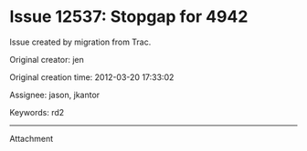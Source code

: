 # Issue 12537: Stopgap for 4942

Issue created by migration from Trac.

Original creator: jen

Original creation time: 2012-03-20 17:33:02

Assignee: jason, jkantor

Keywords: rd2




---

Attachment
